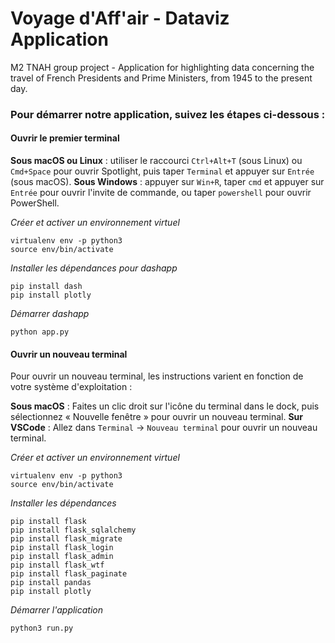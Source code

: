 # Voyage d'Aff'air - Dataviz Application


M2 TNAH group project - Application for highlighting data concerning the travel of French Presidents and Prime Ministers, from 1945 to the present day.

### Pour démarrer notre application, suivez les étapes ci-dessous :

#### Ouvrir le premier terminal
**Sous macOS ou Linux** : utiliser le raccourci `Ctrl+Alt+T` (sous Linux) ou `Cmd+Space` pour ouvrir Spotlight, puis taper `Terminal` et appuyer sur `Entrée` (sous macOS).
**Sous Windows** :  appuyer sur `Win+R`, taper `cmd` et appuyer sur `Entrée` pour ouvrir l'invite de commande, ou taper `powershell` pour ouvrir PowerShell.

*Créer et activer un environnement virtuel*
```
virtualenv env -p python3
source env/bin/activate
```

*Installer les dépendances pour dashapp*
```
pip install dash
pip install plotly
```

*Démarrer dashapp*
```
python app.py
```

#### Ouvrir un nouveau terminal
Pour ouvrir un nouveau terminal, les instructions varient en fonction de votre système d'exploitation :

**Sous macOS** : Faites un clic droit sur l'icône du terminal dans le dock, puis sélectionnez « Nouvelle fenêtre » pour ouvrir un nouveau terminal.
**Sur VSCode** : Allez dans `Terminal` -> `Nouveau terminal` pour ouvrir un nouveau terminal.

*Créer et activer un environnement virtuel*
```
virtualenv env -p python3
source env/bin/activate
```

*Installer les dépendances*
```
pip install flask
pip install flask_sqlalchemy
pip install flask_migrate
pip install flask_login
pip install flask_admin
pip install flask_wtf
pip install flask_paginate
pip install pandas
pip install plotly
```

*Démarrer l'application*
```
python3 run.py
```
